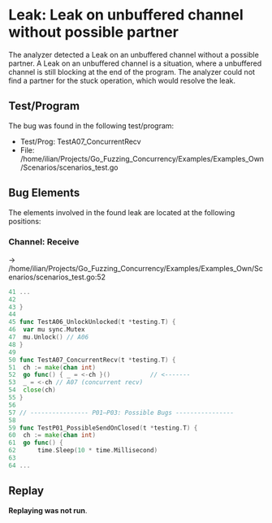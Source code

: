 # Leak: Leak on unbuffered channel without possible partner

The analyzer detected a Leak on an unbuffered channel without a possible partner.
A Leak on an unbuffered channel is a situation, where a unbuffered channel is still blocking at the end of the program.
The analyzer could not find a partner for the stuck operation, which would resolve the leak.

## Test/Program
The bug was found in the following test/program:

- Test/Prog: TestA07_ConcurrentRecv
- File: /home/ilian/Projects/Go_Fuzzing_Concurrency/Examples/Examples_Own/Scenarios/scenarios_test.go

## Bug Elements
The elements involved in the found leak are located at the following positions:

###  Channel: Receive
-> /home/ilian/Projects/Go_Fuzzing_Concurrency/Examples/Examples_Own/Scenarios/scenarios_test.go:52
```go
41 ...
42 
43 }
44 
45 func TestA06_UnlockUnlocked(t *testing.T) {
46 	var mu sync.Mutex
47 	mu.Unlock() // A06
48 }
49 
50 func TestA07_ConcurrentRecv(t *testing.T) {
51 	ch := make(chan int)
52 	go func() { _ = <-ch }()           // <-------
53 	_ = <-ch // A07 (concurrent recv)
54 	close(ch)
55 }
56 
57 // ---------------- P01–P03: Possible Bugs ----------------
58 
59 func TestP01_PossibleSendOnClosed(t *testing.T) {
60 	ch := make(chan int)
61 	go func() {
62 		time.Sleep(10 * time.Millisecond)
63 
64 ...
```


## Replay
**Replaying was not run**.

